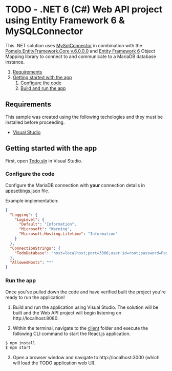 # TODO - .NET 6 (C#) Web API project using Entity Framework 6 & MySQLConnector

This .NET solution uses [MySqlConnector](https://github.com/mysql-net/MySqlConnector) in combination with the [Pomelo.EntityFramework.Core v.6.0.0.0](https://github.com/PomeloFoundation/Pomelo.EntityFrameworkCore.MySql) and [Entity Framework 6](https://docs.microsoft.com/en-us/ef/) Object Mapping library to connect to and communicate to a MariaDB database instance.

1. [Requirements](#requirements)
2. [Getting started with the app](#getting-started)
    1. [Configure the code](#configure-code)
    3. [Build and run the app](#run-app)

## Requirements <a name="requirements"></a>

This sample was created using the following techologies and they must be installed before proceeding.

* [Visual Studio](https://visualstudio.microsoft.com/vs/)
 
## Getting started with the app <a name="getting-started"></a>

First, open [Todo.sln](Todo.sln) in Visual Studio.

### Configure the code <a name="configure-code"></a>

Configure the MariaDB connection with **your** connection details in [appsettings.json](Todo.API/appsettings.json) file.

Example implementation:

```json
{
  "Logging": {
    "LogLevel": {
      "Default": "Information",
      "Microsoft": "Warning",
      "Microsoft.Hosting.Lifetime": "Information"
    }
  },
  "ConnectionStrings": {
    "TodoDatabase": "host=localhost;port=3306;user id=root;password=Password123!;database=todo;"
  },
  "AllowedHosts": "*"
}
```

### Run the app <a name="run-app"></a>

Once you've pulled down the code and have verified built the project you're ready to run the application! 

1. Build and run the application using Visual Studio. The solution will be built and the Web API project will begin listening on http://localhost:8080.

2. Within the terminal, navigate to the [client](../../../client) folder and execute the following CLI command to start the React.js application.

```bash 
$ npm install
$ npm start
```

3. Open a browser window and navigate to http://localhost:3000 (which will load the TODO application web UI).
